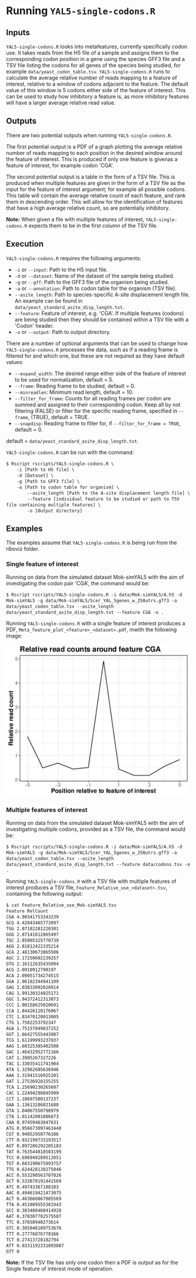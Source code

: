 # Running `YAL5-single-codons.R`

## Inputs 

`YAL5-single-codons.R` looks into metafeatures, currently specifically codon use. It takes reads from the H5 file of a sample and assigns them to the corresponding codon position in a gene using the species GFF3 file and a TSV file listing the codons for all genes of the species being studied, for example `data/yeast_codon_table.tsv`. `YAL5-single-codons.R` runs to calculate the average relative number of reads mapping to a feature of interest, relative to a window of codons adjacent to the feature. The default value of this window is 5 codons either side of the feature of interest. This can be used to study how inhibitory a feature is, as more inhibitory features will have a larger average relative read value. 

## Outputs

There are two potential outputs when running `YAL5-single-codons.R`.

The first potential output is a PDF of a graph plotting the average relative number of reads mapping to each position in the desired window around the feature of interest. This is produced if only one feature is givenas a feature of interest, for example codon 'CGA'.

The second potential output is a table in the form of a TSV file. This is produced when multiple features are given in the form of a TSV file as the input for the feature of interest argument; for example all possible codons. This table will contain the average relative count of each feature, and rank them in descending order. This will allow for the identification of features that have a high average relative count, so are potentially inhibitory. 

**Note:** When given a file with multiple features of interest, `YAL5-single-codons.R` expects them to be in the first column of the TSV file.

## Execution

`YAL5-single-codons.R` requires the following arguments:

* `-i` or `--input`: Path to the H5 input file.
* `-d` or `--dataset`: Name of the dataset of the sample being studied.
* `-g` or `--gff`: Path to the GFF3 file of the organism being studied.
* `-a` or `--annotation`: Path to codon table for the organism (TSV file).
* `--asite_length`: Path to species-specific A-site displacement length file. An example can be found in `data/yeast_standard_asite_disp_length.txt`.
* `--feature`: Feature of interest, e.g. 'CGA'. If multiple features (codons) are being studied then they should be contained within a TSV file with a 'Codon' header.
* `-o` or `--output`: Path to output directory.

There are a number of optional arguments that can be used to change how `YAL5-single-codons.R` processes the data, such as if a reading frame is filtered for and which one, but these are not required as they have default values:

* `--expand_width`: The desired range either side of the feature of interest to be used for normalization, default = 5.
* `--frame`:  Reading frame to be studied, default = 0.
* `--minreadlen`: Minimum read length, default = 10.
* `--filter_for_frame`: Counts for all reading frames per codon are summed and assigned to their corresponding codon. Keep all by not filtering (FALSE) or filter for the specific reading frame, specified in `--frame`, (TRUE), default = TRUE.
* `--snapdisp`: Reading frame to filter for, if `--filter_for_frame = TRUE`, default = 0.

default = `data/yeast_standard_asite_disp_length.txt`.

`YAL5-single-codons.R` can be run with the command:

```console
$ Rscript rscripts/YAL5-single-codons.R \
	-i [Path to H5 file] \
 	-d [Dataset] \
	-g [Path to GFF3 file] \
	-a [Path to codon table for organism] \
        --asite_length [Path to the A-site displacement length file] \
        --feature [individual feature to be studied or path to TSV file containing multiple features] \
        -o [Output directory]
```

## Examples

The examples assume that `YAL5-single-codons.R` is being run from the riboviz folder.

### Single feature of interest

Running on data from the simulated dataset Mok-simYAL5 with the aim of investigating the codon pair 'CGA', the command would be:

```console
$ Rscript rscripts/YAL5-single-codons.R -i data/Mok-simYAL5/A.h5 -d Mok-simYAL5 -g data/Mok-simYAL5/Scer_YAL_5genes_w_250utrs.gff3 -a data/yeast_codon_table.tsv --asite_length data/yeast_standard_asite_disp_length.txt --feature CGA -o .
```

Running `YAL5-single-codons.R` with a single feature of interest produces a PDF, `Meta_feature_plot_<feature>_<dataset>.pdf`, mwith the following image:

<img src="../images/Meta_feature_plot_CGA_Mok-simYAL5.JPG" alt="CGA Mok-simYAL5 meta feature plot" width="500"/>

### Multiple features of interest

Running on data from the simulated dataset Mok-simYAL5 with the aim of investigating multiple codons, provided as a TSV file, the command would be:

```console
$ Rscript rscripts/YAL5-single-codons.R -i data/Mok-simYAL5/A.h5 -d Mok-simYAL5 -g data/Mok-simYAL5/Scer_YAL_5genes_w_250utrs.gff3 -a data/yeast_codon_table.tsv --asite_length data/yeast_standard_asite_disp_length.txt --feature data/codons.tsv -o .
```

Running `YAL5-single-codons.R` with a TSV file with multiple features of interest produces a TSV file, `Feature_Relative_use_<dataset>.tsv`, containing the following output:

```console
$ cat Feature_Relative_use_Mok-simYAL5.tsv 
Feature	RelCount
CGA	4.90341753343239
GCG	4.42843465773097
TGG	2.87182281220301
GGG	2.87141812865497
TGC	2.85005325770739
AGG	2.81812422335214
GCA	2.48130673065506
AGC	2.17250602239257
GTG	2.16112635435094
ACG	2.0910912790197
ACA	2.09051734274515
GGA	2.06182344941109
GAG	2.03833092628914
CAG	1.99130324025171
GGC	1.94372412313873
CCC	1.90158625020691
CCA	1.84426110176067
CTC	1.83470120013005
CTG	1.7582253792347
AGA	1.75157049837252
GGT	1.66427555443987
TCG	1.61199993237037
AAG	1.60325385402508
GAC	1.46432952772166
CAT	1.3905267327226
TAC	1.33035411741904
ATA	1.32962685636946
AAA	1.31941516925201
GAT	1.27536928155255
TCA	1.25690230265607
CAC	1.22494298045999
CCT	1.18697580137237
GAA	1.13613286821688
GTA	1.04067550798979
CTA	1.01142881086673
CAA	0.97459463847631
ATG	0.956673097463448
CGT	0.94852950776106
CTT	0.932199733193517
AGT	0.897286292205183
TAT	0.763544818583199
TCC	0.696949289512051
TGT	0.683190675993757
TTG	0.624428138275046
ACC	0.553290563707026
GCT	0.533870191441569
ATC	0.49743367188103
AAC	0.494619421473075
ACT	0.463666867085569
TTA	0.451089555381943
GCC	0.383408468414928
AAT	0.378307702575587
TTC	0.37650940273614
GTC	0.305048109753676
TTT	0.27776876778166
TCT	0.27413728182794
ATT	0.0331192331093087
GTT	0
```

**Note:** If the TSV file has only one codon then a PDF is output as for the Single feature of interest mode of operation.
